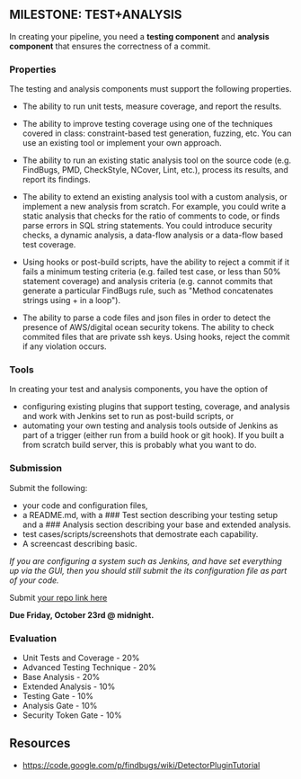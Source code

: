 MILESTONE: TEST+ANALYSIS
------------------------

In creating your pipeline, you need a **testing component** and **analysis component** that ensures the correctness of a commit.

### Properties

The testing and analysis components must support the following properties.

* The ability to run unit tests, measure coverage, and report the results.

* The ability to improve testing coverage using one of the techniques covered in class: constraint-based test generation, fuzzing, etc.  You can use an existing tool or implement your own approach.

* The ability to run an existing static analysis tool on the source code (e.g. FindBugs, PMD, CheckStyle, NCover, Lint, etc.), process its results, and report its findings.

* The ability to extend an existing analysis tool with a custom analysis, or implement a new analysis from scratch.  For example, you could write a static analysis that checks for the ratio of comments to code, or finds parse errors in SQL string statements.  You could introduce security checks, a dynamic analysis, a data-flow analysis or a data-flow based test coverage.

* Using hooks or post-build scripts, have the ability to reject a commit if it fails a minimum testing criteria (e.g. failed test case, or less than 50% statement coverage) and analysis criteria (e.g. cannot commits that generate a particular FindBugs rule, such as "Method concatenates strings using + in a loop").

* The ability to parse a code files and json files in order to detect the presence of AWS/digital ocean security tokens. The ability to check commited files that are private ssh keys. Using hooks, reject the commit if any violation occurs.

### Tools

In creating your test and analysis components, you have the option of

* configuring existing plugins that support testing, coverage, and analysis and work with Jenkins set to run as post-build scripts, or 
* automating your own testing and analysis tools outside of Jenkins as part of a trigger (either run from a build hook or git hook). If you built a from scratch build server, this is probably what you want to do.


### Submission

Submit the following:

* your code and configuration files, 
* a README.md, with a \#\#\# Test section describing your testing setup and a \#\#\# Analysis section describing your base and extended analysis.
* test cases/scripts/screenshots that demostrate each capability.
* A screencast describing basic.

*If you are configuring a system such as Jenkins, and have set everything up via the GUI, then you should still submit the its configuration file as part of your code.*

Submit [your repo link here](https://docs.google.com/a/ncsu.edu/forms/d/1d7J_XAnq-sKVmkyNIreE3mcsYkh42fJyT6G6K4Roz9o/viewform#start=invite)

**Due Friday, October 23rd @ midnight.**

### Evaluation

* Unit Tests and Coverage - 20%
* Advanced Testing Technique - 20%
* Base Analysis - 20%
* Extended Analysis - 10%
* Testing Gate - 10%
* Analysis Gate - 10%
* Security Token Gate - 10%

## Resources

* https://code.google.com/p/findbugs/wiki/DetectorPluginTutorial
